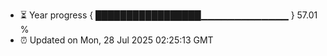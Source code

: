 - ⏳ Year progress { █████████████████▁▁▁▁▁▁▁▁▁▁▁▁▁ } 57.01 %
- ⏰ Updated on Mon, 28 Jul 2025 02:25:13 GMT

